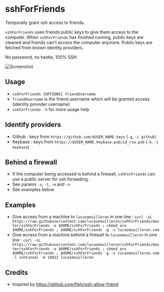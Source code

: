 sshForFriends
=============

Temporally grant ssh access to friends.

`sshForFriends` uses friends public keys to give them access to the computer.
When `sshForFriends` has finished running, public keys are cleaned and friends can't access the computer anymore.
Public keys are fetched from known identity providers.

No password, no hastle, 100% SSH.

![Screenshot](http://grabs.lucasmouilleron.com/Screen%20Shot%202015-11-22%20at%2018.10.39.png)

Usage
-----
- `sshForFriends [OPTIONS] friendUsername`
- `friendUsername` is the friend username which will be granted access (identity provider username)
- `sshForFriends -h` for more usage help

Identify providers
------------------
- Github : keys from `https://github.com/$USER_NAME.keys` (`-g`, `-i github`)
- Keybase : keys from `https://$USER_NAME.keybase.pub/id_rsa.pub` (`-k`, `-i keybase`)

Behind a firewall
-----------------
- If the computer being accessed is behind a firewall, `sshForFriends` can use a public server for ssh forwading.
- See params `-x`, `-l`, `-m` and `-n`
- See examples below

Examples
--------
- Give access from a machine to `lucasmouilleron` in one line : `curl -sL https://raw.githubusercontent.com/lucasmouilleron/sshForFriends/master/sshForFriends -o $HOME/sshForFriends ; chmod a+x $HOME/sshForFriends ; $HOME/sshForFriends -g -x lucasmouilleron.com`
- Give access from a machine behind a firewall to `lucasmouilleron` in one line : `curl -sL https://raw.githubusercontent.com/lucasmouilleron/sshForFriends/master/sshForFriends -o $HOME/sshForFriends ; chmod a+x $HOME/sshForFriends ; $HOME/sshForFriends -g -x lucasmouilleron.com -l sshtunnel -m 10022 lucasmouilleron`

Credits
-------
- Inspired by https://github.com/flplv/ssh-allow-friend